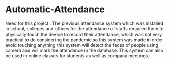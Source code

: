 # Automatic-Attendance

Need for this project : 
	The previous attendance system which was installed in school, colleges and offices for the attendance of staffs required them to physically touch the device to record their attendance, which was not very practical to do considering the pandemic so this system was made in order avoid touching anything this system will detect the faces of people using camera and will mark the attendance in the database.
This system can also be used in online classes for students as well as company meetings. 
